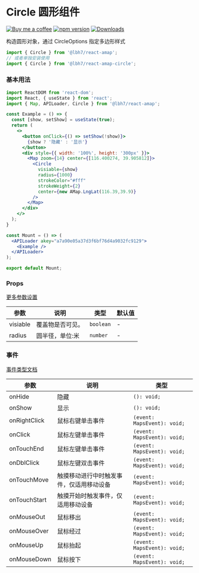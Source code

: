 Circle 圆形组件
===

[![Buy me a coffee](https://img.shields.io/badge/Buy%20me%20a%20coffee-048754?logo=buymeacoffee)](https://jaywcjlove.github.io/#/sponsor)
[![npm version](https://img.shields.io/npm/v/@lbh7/react-amap-circle.svg)](https://www.npmjs.com/package/@lbh7/react-amap-circle)
[![Downloads](https://img.shields.io/npm/dm/@lbh7/react-amap-circle.svg?style=flat)](https://www.npmjs.com/package/@lbh7/react-amap-circle)

构造圆形对象，通过 CircleOptions 指定多边形样式

```jsx
import { Circle } from '@lbh7/react-amap';
// 或者单独安装使用
import { Circle } from '@lbh7/react-amap-circle';
```

### 基本用法

```jsx mdx:preview
import ReactDOM from 'react-dom';
import React, { useState } from 'react';
import { Map, APILoader, Circle } from '@lbh7/react-amap';

const Example = () => {
  const [show, setShow] = useState(true);
  return (
    <>
      <button onClick={() => setShow(!show)}>
        {show ? '隐藏' : '显示'}
      </button>
      <div style={{ width: '100%', height: '300px' }}>
        <Map zoom={14} center={[116.400274, 39.905812]}>
          <Circle
            visiable={show}
            radius={1000}
            strokeColor="#fff"
            strokeWeight={2}
            center={new AMap.LngLat(116.39,39.9)}
          />
        </Map>
      </div>
    </>
  );
}

const Mount = () => (
  <APILoader akey="a7a90e05a37d3f6bf76d4a9032fc9129">
    <Example />
  </APILoader>
);

export default Mount;
```

### Props

[更多参数设置](https://github.com/uiwjs/react-amap/blob/268303de813050c7a02bb247930090ce5f162042/src/types/overlay.d.ts#L425-L475)

| 参数 | 说明 | 类型 | 默认值 |
|--------- |-------- |--------- |-------- |
| visiable | 覆盖物是否可见。 | `boolean` | - |
| radius | 圆半径，单位:米 | `number` | - |

### 事件

[事件类型文档](https://github.com/uiwjs/react-amap/blob/268303de813050c7a02bb247930090ce5f162042/src/types/overlay.d.ts#L399-L424)

| 参数 | 说明 | 类型 |
| ---- | ---- | ---- |
| onHide | 隐藏 | `(): void;` |
| onShow | 显示 | `(): void;` |
| onRightClick | 鼠标右键单击事件 | `(event: MapsEvent): void;` |
| onClick | 鼠标左键单击事件 | `(event: MapsEvent): void;` |
| onTouchEnd | 鼠标左键单击事件 | `(event: MapsEvent): void;` |
| onDblClick | 鼠标左键双击事件 | `(event: MapsEvent): void;` |
| onTouchMove | 触摸移动进行中时触发事件，仅适用移动设备 | `(event: MapsEvent): void;` |
| onTouchStart | 触摸开始时触发事件，仅适用移动设备 | `(event: MapsEvent): void;` |
| onMouseOut | 鼠标移出 | `(event: MapsEvent): void;` |
| onMouseOver | 鼠标经过 | `(event: MapsEvent): void;` |
| onMouseUp | 鼠标抬起 | `(event: MapsEvent): void;` |
| onMouseDown | 鼠标按下 | `(event: MapsEvent): void;` |